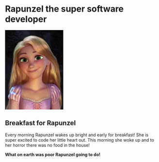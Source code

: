 # Rapunzel the super software developer  
![](images/rapunzel.jpg)

## Breakfast for Rapunzel  
Every morning Rapunzel wakes up bright and early for breakfast!  She is super excited to code her little heart out.
 This morning she woke up and to her horror there was no food in the house!

 **What on earth was poor Rapunzel going to do!**